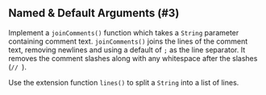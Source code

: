 ## Named & Default Arguments (#3)

Implement a `joinComments()` function which takes a `String` parameter
containing comment text. `joinComments()` joins the lines of the comment text,
removing newlines and using a default of `;` as the line separator. It removes
the comment slashes along with any whitespace after the slashes (`// `).

<div class="hint">

Use the extension function `lines()` to split a `String` into a list of
lines.

</div>
